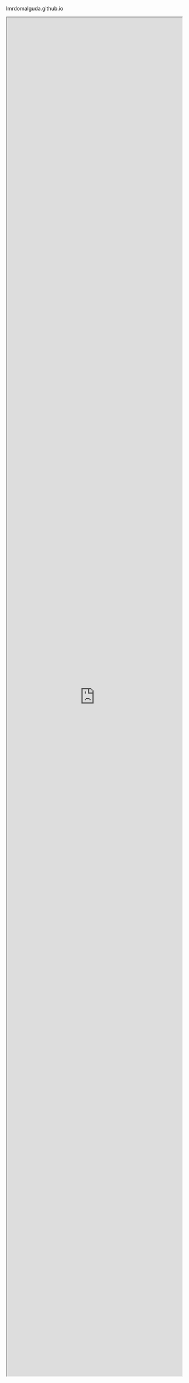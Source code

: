 lmrdomalguda.github.io

<iframe width="95%" height="95%" src="https://datastudio.google.com/embed/reporting/fe4ea4ff-0118-4cf3-a397-d08cdd8fd7df/page/6zXD" frameborder="2" style="border:2" allowfullscreen></iframe>

